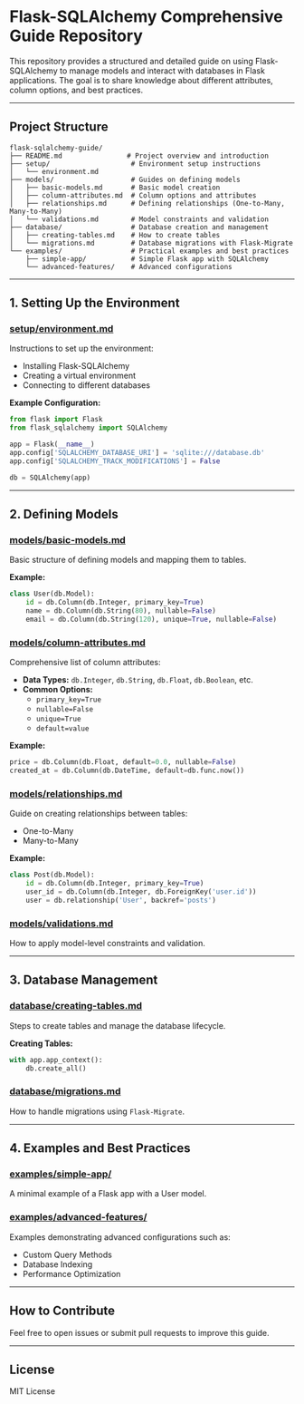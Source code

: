 # Flask-SQLAlchemy Comprehensive Guide Repository

This repository provides a structured and detailed guide on using Flask-SQLAlchemy to manage models and interact with databases in Flask applications. The goal is to share knowledge about different attributes, column options, and best practices.

---

## **Project Structure**
```
flask-sqlalchemy-guide/
├── README.md                # Project overview and introduction
├── setup/                    # Environment setup instructions
│   └── environment.md
├── models/                   # Guides on defining models
│   ├── basic-models.md       # Basic model creation
│   ├── column-attributes.md  # Column options and attributes
│   ├── relationships.md      # Defining relationships (One-to-Many, Many-to-Many)
│   └── validations.md        # Model constraints and validation
├── database/                 # Database creation and management
│   ├── creating-tables.md    # How to create tables
│   └── migrations.md         # Database migrations with Flask-Migrate
└── examples/                 # Practical examples and best practices
    ├── simple-app/           # Simple Flask app with SQLAlchemy
    └── advanced-features/    # Advanced configurations
```

---

## **1. Setting Up the Environment**

### **[setup/environment.md](setup/environment.md)**
Instructions to set up the environment:
- Installing Flask-SQLAlchemy
- Creating a virtual environment
- Connecting to different databases

**Example Configuration:**
```python
from flask import Flask
from flask_sqlalchemy import SQLAlchemy

app = Flask(__name__)
app.config['SQLALCHEMY_DATABASE_URI'] = 'sqlite:///database.db'
app.config['SQLALCHEMY_TRACK_MODIFICATIONS'] = False

db = SQLAlchemy(app)
```

---

## **2. Defining Models**

### **[models/basic-models.md](models/basic-models.md)**
Basic structure of defining models and mapping them to tables.

**Example:**
```python
class User(db.Model):
    id = db.Column(db.Integer, primary_key=True)
    name = db.Column(db.String(80), nullable=False)
    email = db.Column(db.String(120), unique=True, nullable=False)
```

### **[models/column-attributes.md](models/column-attributes.md)**
Comprehensive list of column attributes:
- **Data Types:** `db.Integer`, `db.String`, `db.Float`, `db.Boolean`, etc.
- **Common Options:**
  - `primary_key=True`
  - `nullable=False`
  - `unique=True`
  - `default=value`

**Example:**
```python
price = db.Column(db.Float, default=0.0, nullable=False)
created_at = db.Column(db.DateTime, default=db.func.now())
```

### **[models/relationships.md](models/relationships.md)**
Guide on creating relationships between tables:
- One-to-Many
- Many-to-Many

**Example:**
```python
class Post(db.Model):
    id = db.Column(db.Integer, primary_key=True)
    user_id = db.Column(db.Integer, db.ForeignKey('user.id'))
    user = db.relationship('User', backref='posts')
```

### **[models/validations.md](models/validations.md)**
How to apply model-level constraints and validation.

---

## **3. Database Management**

### **[database/creating-tables.md](database/creating-tables.md)**
Steps to create tables and manage the database lifecycle.

**Creating Tables:**
```python
with app.app_context():
    db.create_all()
```

### **[database/migrations.md](database/migrations.md)**
How to handle migrations using `Flask-Migrate`.

---

## **4. Examples and Best Practices**

### **[examples/simple-app/](examples/simple-app/)**
A minimal example of a Flask app with a User model.

### **[examples/advanced-features/](examples/advanced-features/)**
Examples demonstrating advanced configurations such as:
- Custom Query Methods
- Database Indexing
- Performance Optimization

---

## **How to Contribute**
Feel free to open issues or submit pull requests to improve this guide.

---

## **License**
MIT License
